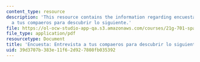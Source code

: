```yaml
---
content_type: resource
description: 'This resource contains the information regarding encuesta: entrevista
  a tus compaeros para descubrir lo siguiente.'
file: https://ol-ocw-studio-app-qa.s3.amazonaws.com/courses/21g-701-spanish-i-fall-2003/39d3707b383e11f62d927808fb035392_MIT21G_701F03_22encues.pdf
file_type: application/pdf
resourcetype: Document
title: 'Encuesta: Entrevista a tus compaeros para descubrir lo siguiente'
uid: 39d3707b-383e-11f6-2d92-7808fb035392
---
```

